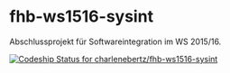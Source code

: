 # fhb-ws1516-sysint
Abschlussprojekt für Softwareintegration im WS 2015/16.

[ ![Codeship Status for charlenebertz/fhb-ws1516-sysint](https://codeship.com/projects/f25e18b0-84a8-0133-692c-36cb2d13f8cf/status?branch=master)](https://codeship.com/projects/122022)
